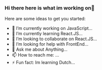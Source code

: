 ### Hi there here is what im working on👋


Here are some ideas to get you started:

- 🔭 I’m currently working on JavaScript...
- 🌱 I’m currently learning React.JS...
- 👯 I’m looking to collaborate on React.JS...
- 🤔 I’m looking for help with FrontEnd...
- 💬 Ask me about Anything...
- 📫 How to reach me: ...
- ⚡ Fun fact: Im learning Dutch...

